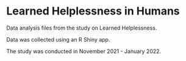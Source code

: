 # Learned Helplessness in Humans

Data analysis files from the study on Learned Helplessness. 

Data was collected using an R Shiny app. 

The study was conducted in November 2021 - January 2022.
